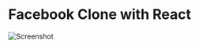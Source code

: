 # Facebook Clone with React
![Screenshot](https://user-images.githubusercontent.com/74147463/138558990-6f8db9ae-4878-48e9-a329-6e8fbf4ee8fa.png)
